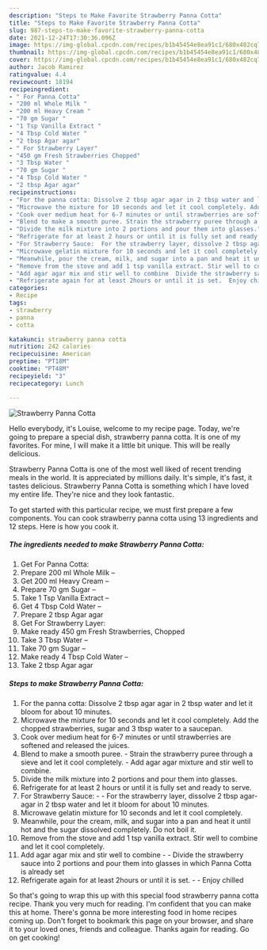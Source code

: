 ```yaml
---
description: "Steps to Make Favorite Strawberry Panna Cotta"
title: "Steps to Make Favorite Strawberry Panna Cotta"
slug: 987-steps-to-make-favorite-strawberry-panna-cotta
date: 2021-12-24T17:30:36.096Z
image: https://img-global.cpcdn.com/recipes/b1b45454e8ea91c1/680x482cq70/strawberry-panna-cotta-recipe-main-photo.jpg
thumbnail: https://img-global.cpcdn.com/recipes/b1b45454e8ea91c1/680x482cq70/strawberry-panna-cotta-recipe-main-photo.jpg
cover: https://img-global.cpcdn.com/recipes/b1b45454e8ea91c1/680x482cq70/strawberry-panna-cotta-recipe-main-photo.jpg
author: Jacob Ramirez
ratingvalue: 4.4
reviewcount: 18194
recipeingredient:
- " For Panna Cotta"
- "200 ml Whole Milk "
- "200 ml Heavy Cream "
- "70 gm Sugar "
- "1 Tsp Vanilla Extract "
- "4 Tbsp Cold Water "
- "2 tbsp Agar agar"
- " For Strawberry Layer"
- "450 gm Fresh Strawberries Chopped"
- "3 Tbsp Water "
- "70 gm Sugar "
- "4 Tbsp Cold Water "
- "2 tbsp Agar agar"
recipeinstructions:
- "For the panna cotta: Dissolve 2 tbsp agar agar in 2 tbsp water and let it bloom for about 10 minutes."
- "Microwave the mixture for 10 seconds and let it cool completely. Add the chopped strawberries, sugar and 3 tbsp water to a saucepan."
- "Cook over medium heat for 6-7 minutes or until strawberries are softened and released the juices."
- "Blend to make a smooth puree. Strain the strawberry puree through a sieve and let it cool completely. Add agar agar mixture and stir well to combine."
- "Divide the milk mixture into 2 portions and pour them into glasses."
- "Refrigerate for at least 2 hours or until it is fully set and ready to serve."
- "For Strawberry Sauce:  For the strawberry layer, dissolve 2 tbsp agar- agar in 2 tbsp water and let it bloom for about 10 minutes."
- "Microwave gelatin mixture for 10 seconds and let it cool completely."
- "Meanwhile, pour the cream, milk, and sugar into a pan and heat it until hot and the sugar dissolved completely. Do not boil it."
- "Remove from the stove and add 1 tsp vanilla extract. Stir well to combine and let it cool completely."
- "Add agar agar mix and stir well to combine  Divide the strawberry sauce into 2 portions and pour them into glasses in which Panna Cotta is already set"
- "Refrigerate again for at least 2hours or until it is set.  Enjoy chilled"
categories:
- Recipe
tags:
- strawberry
- panna
- cotta

katakunci: strawberry panna cotta 
nutrition: 242 calories
recipecuisine: American
preptime: "PT18M"
cooktime: "PT48M"
recipeyield: "3"
recipecategory: Lunch

---
```



![Strawberry Panna Cotta](https://img-global.cpcdn.com/recipes/b1b45454e8ea91c1/680x482cq70/strawberry-panna-cotta-recipe-main-photo.jpg)

Hello everybody, it's Louise, welcome to my recipe page. Today, we're going to prepare a special dish, strawberry panna cotta. It is one of my favorites. For mine, I will make it a little bit unique. This will be really delicious.

Strawberry Panna Cotta is one of the most well liked of recent trending meals in the world. It is appreciated by millions daily. It's simple, it's fast, it tastes delicious. Strawberry Panna Cotta is something which I have loved my entire life. They're nice and they look fantastic.




To get started with this particular recipe, we must first prepare a few components. You can cook strawberry panna cotta using 13 ingredients and 12 steps. Here is how you cook it.

<!--inarticleads1-->

##### The ingredients needed to make Strawberry Panna Cotta:

1. Get  For Panna Cotta:
1. Prepare 200 ml Whole Milk –
1. Get 200 ml Heavy Cream –
1. Prepare 70 gm Sugar –
1. Take 1 Tsp Vanilla Extract –
1. Get 4 Tbsp Cold Water –
1. Prepare 2 tbsp Agar agar
1. Get  For Strawberry Layer:
1. Make ready 450 gm Fresh Strawberries, Chopped
1. Take 3 Tbsp Water –
1. Take 70 gm Sugar –
1. Make ready 4 Tbsp Cold Water –
1. Take 2 tbsp Agar agar




<!--inarticleads2-->

##### Steps to make Strawberry Panna Cotta:

1. For the panna cotta: Dissolve 2 tbsp agar agar in 2 tbsp water and let it bloom for about 10 minutes.
1. Microwave the mixture for 10 seconds and let it cool completely. Add the chopped strawberries, sugar and 3 tbsp water to a saucepan.
1. Cook over medium heat for 6-7 minutes or until strawberries are softened and released the juices.
1. Blend to make a smooth puree. - Strain the strawberry puree through a sieve and let it cool completely. - Add agar agar mixture and stir well to combine.
1. Divide the milk mixture into 2 portions and pour them into glasses.
1. Refrigerate for at least 2 hours or until it is fully set and ready to serve.
1. For Strawberry Sauce: -  - For the strawberry layer, dissolve 2 tbsp agar- agar in 2 tbsp water and let it bloom for about 10 minutes.
1. Microwave gelatin mixture for 10 seconds and let it cool completely.
1. Meanwhile, pour the cream, milk, and sugar into a pan and heat it until hot and the sugar dissolved completely. Do not boil it.
1. Remove from the stove and add 1 tsp vanilla extract. Stir well to combine and let it cool completely.
1. Add agar agar mix and stir well to combine -  - Divide the strawberry sauce into 2 portions and pour them into glasses in which Panna Cotta is already set
1. Refrigerate again for at least 2hours or until it is set. -  - Enjoy chilled




So that's going to wrap this up with this special food strawberry panna cotta recipe. Thank you very much for reading. I'm confident that you can make this at home. There's gonna be more interesting food in home recipes coming up. Don't forget to bookmark this page on your browser, and share it to your loved ones, friends and colleague. Thanks again for reading. Go on get cooking!
